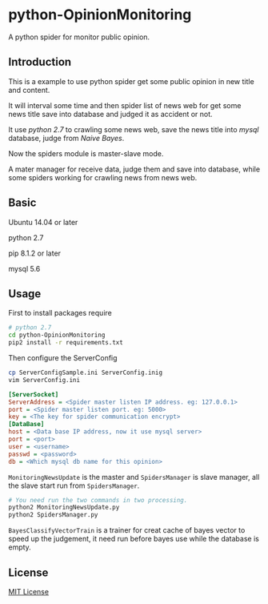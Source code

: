 
python-OpinionMonitoring
=================

A python spider for monitor public opinion.




Introduction
-------------

This is a example to use python spider get some public opinion in new title and content.

It will interval some time and then spider list of news web for get some news title save into database and judged it as accident or not.

It  use *python 2.7* to crawling some news web, save the news title into *mysql* database, judge from *Naive Bayes*.

Now the spiders module is master-slave mode.

A mater manager for receive data, judge them and save into database, while some spiders working for crawling news from news web.




Basic
-----

Ubuntu 14.04 or later

python 2.7

pip 8.1.2 or later

mysql 5.6



Usage
------

First to install packages require

```bash
# python 2.7
cd python-OpinionMonitoring
pip2 install -r requirements.txt
```

Then configure the ServerConfig 

```bash
cp ServerConfigSample.ini ServerConfig.inig
vim ServerConfig.ini
```

```ini
[ServerSocket]
ServerAddress = <Spider master listen IP address. eg: 127.0.0.1>
port = <Spider master listen port. eg: 5000>
key = <The key for spider communication encrypt>
[DataBase]
host = <Data base IP address, now it use mysql server>
port = <port>
user = <username>
passwd = <password>
db = <Which mysql db name for this opinion>
```

`MonitoringNewsUpdate` is the master and `SpidersManager` is slave manager, all the slave start run from `SpidersManager`.

```bash
# You need run the two commands in two processing.
python2 MonitoringNewsUpdate.py
python2 SpidersManager.py
```

`BayesClassifyVectorTrain` is a trainer for creat cache of bayes vector to speed up the judgement, it need run before bayes use while the database is empty.




License
--------

[MIT License](https://opensource.org/licenses/mit-license.php)

